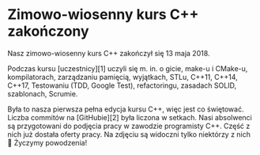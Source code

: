 # Zimowo-wiosenny kurs C++ zakończony


Nasz zimowo-wiosenny kurs C++ zakończył się 13 maja 2018.

Podczas kursu [uczestnicy][1] uczyli się m. in. o gicie, make-u i CMake-u, kompilatorach, zarządzaniu pamięcią, wyjątkach, STLu, C++11, C++14, C++17, Testowaniu (TDD, Google Test), refactoringu, zasadach SOLID, szablonach, Scrumie.

Była to nasza pierwsza pełna edycja kursu C++, więc jest co świętować. Liczba commitów na [GitHubie][2] była liczona w setkach. Nasi absolwenci są przygotowani do podjęcia pracy w zawodzie programisty C++. Część z nich już dostała oferty pracy. Na zdjęciu są widoczni tylko niektórzy z nich 🙂 Życzymy powodzenia!

